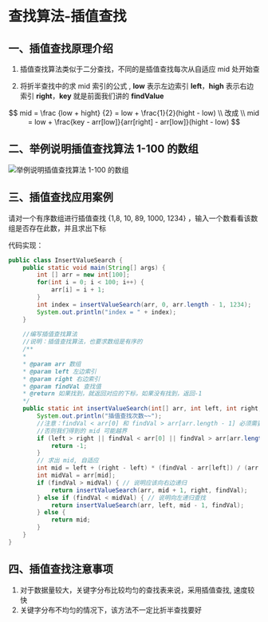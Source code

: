 # 查找算法-插值查找

## 一、插值查找原理介绍

1. 插值查找算法类似于二分查找，不同的是插值查找每次从自适应 mid 处开始查

2. 将折半查找中的求 mid 索引的公式 , **low** 表示左边索引 **left**，**high** 表示右边索引 **right**，**key** 就是前面我们讲的 **findValue**

$$
mid = \frac {low + hight} {2} = low + \frac{1}{2}(hight - low) \\
改成 \\ 
mid = low + \frac{key - arr[low]}{arr[right] - arr[low]}(hight - low)
$$



## 二、举例说明插值查找算法 1-100 的数组

![举例说明插值查找算法 1-100 的数组](https://cdn.nlark.com/yuque/0/2021/png/22368000/1629008603801-fefca517-65be-4a09-a372-f4cb170b2f6a.png)



## 三、插值查找应用案例

请对一个有序数组进行插值查找 {1,8, 10, 89, 1000, 1234} ，输入一个数看看该数组是否存在此数，并且求出下标

代码实现：

```java
public class InsertValueSearch {
    public static void main(String[] args) {
        int [] arr = new int[100];
        for(int i = 0; i < 100; i++) {
            arr[i] = i + 1;
        }
        int index = insertValueSearch(arr, 0, arr.length - 1, 1234);
        System.out.println("index = " + index);
    }
    
    //编写插值查找算法
    //说明：插值查找算法，也要求数组是有序的
    /**
    *
    * @param arr 数组
    * @param left 左边索引
    * @param right 右边索引
    * @param findVal 查找值
    * @return 如果找到，就返回对应的下标，如果没有找到，返回-1
    */
    public static int insertValueSearch(int[] arr, int left, int right, int findVal) {
        System.out.println("插值查找次数~~");
        //注意：findVal < arr[0] 和 findVal > arr[arr.length - 1] 必须需要
        //否则我们得到的 mid 可能越界
        if (left > right || findVal < arr[0] || findVal > arr[arr.length - 1]) {
            return -1;
        }
        // 求出 mid, 自适应
        int mid = left + (right - left) * (findVal - arr[left]) / (arr[right] - arr[left]);
        int midVal = arr[mid];
        if (findVal > midVal) { // 说明应该向右边递归
            return insertValueSearch(arr, mid + 1, right, findVal);
        } else if (findVal < midVal) { // 说明向左递归查找
            return insertValueSearch(arr, left, mid - 1, findVal);
        } else {
            return mid;
        }
    }
}

```



## 四、插值查找注意事项

1. 对于数据量较大，关键字分布比较均匀的查找表来说，采用插值查找, 速度较快
2. 关键字分布不均匀的情况下，该方法不一定比折半查找要好
